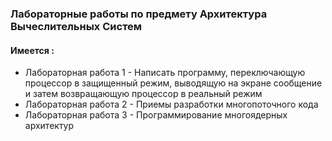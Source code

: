 ﻿### Лабораторные работы по предмету Архитектура Вычеслительных Систем
#### Имеется : 
* Лабораторная работа 1 - Написать программу, переключающую процессор в защищенный режим, выводящую на экране сообщение и затем возвращающую процессор в реальный режим
* Лабораторная работа 2 - Приемы разработки многопоточного кода
* Лабораторная работа 3 - Программирование многоядерных архитектур
